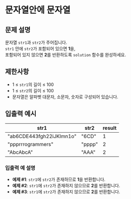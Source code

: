# 문자열안에 문자열

## 문제 설명
문자열 `str1`과 `str2`가 주어집니다.  
`str1` 안에 `str2`가 포함되어 있으면 **1**을,  
포함되어 있지 않으면 **2**를 반환하도록 `solution` 함수를 완성하세요.

## 제한사항
- 1 ≤ `str1`의 길이 ≤ 100  
- 1 ≤ `str2`의 길이 ≤ 100  
- 문자열은 알파벳 대문자, 소문자, 숫자로 구성되어 있습니다.

## 입출력 예시
| str1                      | str2   | result |
|---------------------------|--------|--------|
| "ab6CDE443fgh22iJKlmn1o" | "6CD"  | 1      |
| "ppprrrogrammers"          | "pppp" | 2      |
| "AbcAbcA"                  | "AAA"  | 2      |

### 입출력 예 설명
- **예제 #1**: `str1`에 `str2`가 존재하므로 **1**을 반환합니다.  
- **예제 #2**: `str1`에 `str2`가 존재하지 않으므로 **2**를 반환합니다.  
- **예제 #3**: `str1`에 `str2`가 존재하지 않으므로 **2**를 반환합니다.
